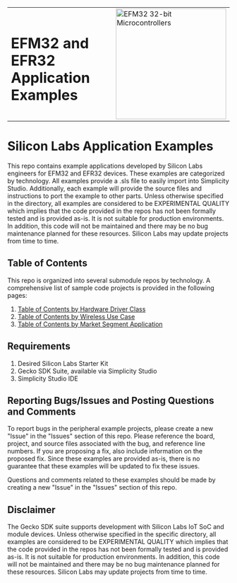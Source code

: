 <table border="0">
  <tr>
    <td align="left" valign="middle">
    <h1>EFM32 and EFR32<br/>Application Examples</h1>
  </td>
  <td align="left" valign="middle">
    <a href="https://www.silabs.com/products/wireless">
      <img src="http://pages.silabs.com/rs/634-SLU-379/images/WGX-transparent.png"  title="Silicon Labs Gecko and Wireless Gecko MCUs" alt="EFM32 32-bit Microcontrollers" width="250"/>
    </a>
  </td>
  </tr>
</table>

# Silicon Labs Application Examples #

This repo contains example applications developed by Silicon Labs engineers for EFM32 and EFR32 devices. These examples are categorized by technology. All examples provide a .sls file to easily import into Simplicity Studio. Additionally, each example will provide the source files and instructions to port the example to other parts. Unless otherwise specified in the directory, all examples are considered to be EXPERIMENTAL QUALITY which implies that the code provided in the repos has not been formally tested and is provided as-is.  It is not suitable for production environments.  In addition, this code will not be maintained and there may be no bug maintenance planned for these resources. Silicon Labs may update projects from time to time.

## Table of Contents ##

This repo is organized into several submodule repos by technology. A comprehensive list of sample code projects is provided in the following pages:

1. [Table of Contents by Hardware Driver Class](toc_hwdrv.md)
2. [Table of Contents by Wireless Use Case](toc_wl_use_case.md)
3. [Table of Contents by Market Segment Application](toc_msar.md)

## Requirements ##

1. Desired Silicon Labs Starter Kit
2. Gecko SDK Suite, available via Simplicity Studio
3. Simplicity Studio IDE

## Reporting Bugs/Issues and Posting Questions and Comments ##

To report bugs in the peripheral example projects, please create a new "Issue" in the "Issues" section of this repo.  Please reference the board, project, and source files associated with the bug, and reference line numbers.  If you are proposing a fix, also include information on the proposed fix.  Since these examples are provided as-is, there is no guarantee that these examples will be updated to fix these issues.

Questions and comments related to these examples should be made by creating a new "Issue" in the "Issues" section of this repo.

## Disclaimer ##

The Gecko SDK suite supports development with Silicon Labs IoT SoC and module devices. Unless otherwise specified in the specific directory, all examples are considered to be EXPERIMENTAL QUALITY which implies that the code provided in the repos has not been formally tested and is provided as-is.  It is not suitable for production environments.  In addition, this code will not be maintained and there may be no bug maintenance planned for these resources. Silicon Labs may update projects from time to time.